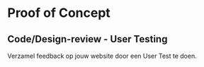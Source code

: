 # Proof of Concept

## Code/Design-review - User Testing

Verzamel feedback op jouw website door een User Test te doen.

<!--

## Aanpak

Weer een nette user test doen. 
En zero state workshop

-->

